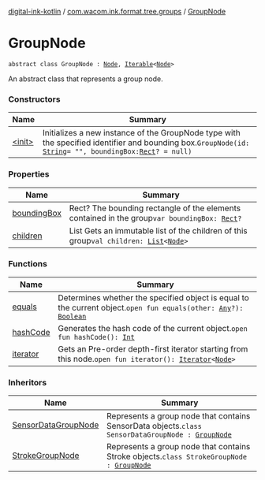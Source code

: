 [digital-ink-kotlin](../../index.md) / [com.wacom.ink.format.tree.groups](../index.md) / [GroupNode](./index.md)

# GroupNode

`abstract class GroupNode : `[`Node`](../../com.wacom.ink.format.tree.nodes/-node/index.md)`, `[`Iterable`](https://kotlinlang.org/api/latest/jvm/stdlib/kotlin.collections/-iterable/index.html)`<`[`Node`](../../com.wacom.ink.format.tree.nodes/-node/index.md)`>`

An abstract class that represents a group node.

### Constructors

| Name | Summary |
|---|---|
| [&lt;init&gt;](-init-.md) | Initializes a new instance of the GroupNode type with the specified identifier and bounding box.`GroupNode(id: `[`String`](https://kotlinlang.org/api/latest/jvm/stdlib/kotlin/-string/index.html)` = "", boundingBox: `[`Rect`](../../com.wacom.ink.math/-rect/index.md)`? = null)` |

### Properties

| Name | Summary |
|---|---|
| [boundingBox](bounding-box.md) | Rect? The bounding rectangle of the elements contained in the group`var boundingBox: `[`Rect`](../../com.wacom.ink.math/-rect/index.md)`?` |
| [children](children.md) | List Gets an immutable list of the children of this group`val children: `[`List`](https://kotlinlang.org/api/latest/jvm/stdlib/kotlin.collections/-list/index.html)`<`[`Node`](../../com.wacom.ink.format.tree.nodes/-node/index.md)`>` |

### Functions

| Name | Summary |
|---|---|
| [equals](equals.md) | Determines whether the specified object is equal to the current object.`open fun equals(other: `[`Any`](https://kotlinlang.org/api/latest/jvm/stdlib/kotlin/-any/index.html)`?): `[`Boolean`](https://kotlinlang.org/api/latest/jvm/stdlib/kotlin/-boolean/index.html) |
| [hashCode](hash-code.md) | Generates the hash code of the current object.`open fun hashCode(): `[`Int`](https://kotlinlang.org/api/latest/jvm/stdlib/kotlin/-int/index.html) |
| [iterator](iterator.md) | Gets an Pre-order depth-first iterator starting from this node.`open fun iterator(): `[`Iterator`](https://kotlinlang.org/api/latest/jvm/stdlib/kotlin.collections/-iterator/index.html)`<`[`Node`](../../com.wacom.ink.format.tree.nodes/-node/index.md)`>` |

### Inheritors

| Name | Summary |
|---|---|
| [SensorDataGroupNode](../-sensor-data-group-node/index.md) | Represents a group node that contains SensorData objects.`class SensorDataGroupNode : `[`GroupNode`](./index.md) |
| [StrokeGroupNode](../-stroke-group-node/index.md) | Represents a group node that contains Stroke objects.`class StrokeGroupNode : `[`GroupNode`](./index.md) |
